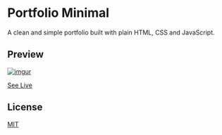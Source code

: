 # Portfolio Minimal

A clean and simple portfolio built with plain HTML, CSS and JavaScript.

## Preview

[![imgur](https://i.imgur.com/BGcTCm4.gif)](https://factsdrive.net/)

[See Live](https://factsdrive.net)

## License

[MIT](https://choosealicense.com/licenses/mit/)
